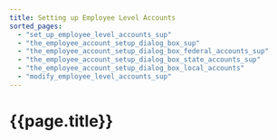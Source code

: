 ```yaml
---
title: Setting up Employee Level Accounts
sorted_pages:
  - "set_up_employee_level_accounts_sup"
  - "the_employee_account_setup_dialog_box_sup"
  - "the_employee_account_setup_dialog_box_federal_accounts_sup"
  - "the_employee_account_setup_dialog_box_state_accounts_sup"
  - "the_employee_account_setup_dialog_box_local_accounts"
  - "modify_employee_level_accounts_sup"
---
```

# {{page.title}}
